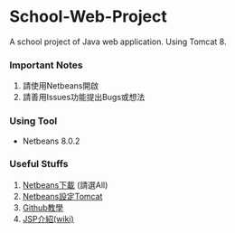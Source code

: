 # School-Web-Project
A school project of Java web application. Using Tomcat 8.

### Important Notes
1. 請使用Netbeans開啟
2. 請善用Issues功能提出Bugs或想法

### Using Tool
* Netbeans 8.0.2

### Useful Stuffs
1. [Netbeans下載](https://netbeans.org/downloads/) (請選All)
2. [Netbeans設定Tomcat](https://technology.amis.nl/2012/01/02/installing-tomcat-7-and-configuring-as-server-in-netbeans/)
3. [Github教學](http://dylandy.github.io/Easy-Git-Tutorial/)
4. [JSP介紹(wiki)](https://zh.wikipedia.org/wiki/JSP)

